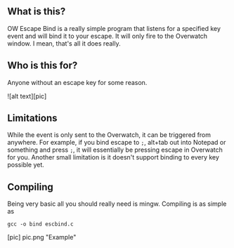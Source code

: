 ## What is this?

OW Escape Bind is a really simple program that listens for a specified key event and will bind it to your escape. It will only fire to the Overwatch window.
I mean, that's all it does really.

## Who is this for?

Anyone without an escape key for some reason.

![alt text][pic]

## Limitations

While the event is only sent to the Overwatch, it can be triggered from anywhere. For example, if you bind escape to `;`, alt+tab out into Notepad or something and press `;`, it will essentially be pressing escape in Overwatch for you.
Another small limitation is it doesn't support binding to every key possible yet.

## Compiling

Being very basic all you should really need is mingw. Compiling is as simple as 

```
gcc -o bind escbind.c
```

[pic] pic.png "Example"